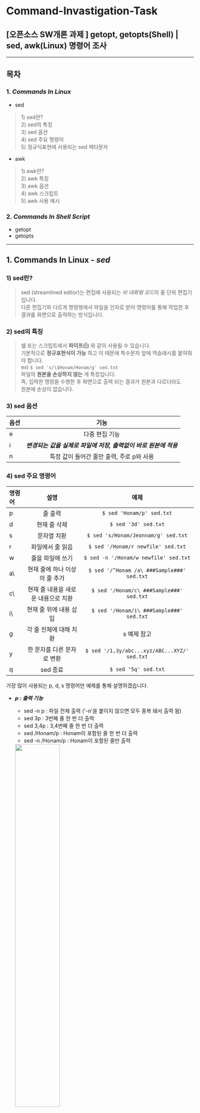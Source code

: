 # Command-Invastigation-Task
## [오픈소스 SW개론 과제 ]  getopt, getopts(Shell) | sed, awk(Linux) 명령어 조사   
---
## 목차
### 1. *Commands In Linux*
* sed
>  1\) sed란?\
>  2\) sed의 특징\
>  3\) sed 옵션\
>  4\) sed 주요 명령어\
>  5\) 정규식표현에 사용되는 sed 메타문자

* awk 
>  1\) awk란?\
>  2\) awk 특징\
>  3\) awk 옵션\
>  4\) awk 스크립트\
>  5\) awk 사용 예시


### 2. *Commands In Shell Script*
* getopt
* getopts
---
## 1. Commands In Linux - *sed*
### 1) sed란?
>sed (streamlined editor)는 편집에 사용되는 *비 대화형 모드*의 줄 단위 편집기입니다.\
>다른 편집기와 다르게 명령행에서 파일을 인자로 받아 명령어를 통해 작업한 후\
>결과를 화면으로 출력하는 방식입니다.  

### 2) sed의 특징
>쉘 또는 스크립트에서 **파이프(|)** 와 같이 사용될 수 있습니다.\
>기본적으로 **정규표현식이 가능** 하고 이 때문에 특수문자 앞에 역슬래시를 붙여줘야 합니다.\
>ex) `$ sed 's/\$Honam/Honam/g' sed.txt`\
>파일의 **원본을 손상하지 않는** 게 특징입니다.\
>즉, 입력한 명령을 수행한 후 화면으로 출력 되는 결과가 원본과 다르더라도\
> 원본에 손상이 없습니다.


### 3) sed 옵션
|옵션|기능|
|:---|:----------:|
|e|다중 편집 기능|
|i|***변경되는 값을 실제로 파일에 저장, 출력없이 바로 원본에 적용***|
|n|특정 값이 들어간 줄만 출력, 주로 p와 사용|

### 4) sed 주요 명령어
|명령어|설명|예제|
|:---|:----:|:--------------------------:|
|p|줄 출력|`$ sed 'Honam/p' sed.txt`|
|d|현재 줄 삭제|`$ sed '3d' sed.txt`|
|s|문자열 치환|`$ sed 's/Honam/Jeonnam/g' sed.txt`|
|r|파일에서 줄 읽음|`$ sed '/Honam/r newfile' sed.txt`|
|w|줄을 파일에 쓰기|`$ sed -n '/Honam/w newfile' sed.txt`|
|a\\ |현재 줄에 하나 이상의 줄 추가|`$ sed '/^Honam /a\ ###Sample###' sed.txt`|
|c\\ |현재 줄 내용을 새로운 내용으로 치환|`$ sed '/Honam/c\ ###Sample###' sed.txt`|
|i\\ |현재 줄 위에 내용 삽입|`$ sed '/Honam/i\ ###Sample###' sed.txt`|
|g|각 줄 전체에 대해 치환| s 예제 참고|
|y|한 문자를 다른 문자로 변환|`$ sed '/1,3y/abc...xyz/ABC...XYZ/' sed.txt`|
|q|sed 종료|`$ sed '5q' sed.txt`|

 가장 많이 사용되는 p, d, s 명령어만 예제를 통해 설명하겠습니다.
 * ___p : 출력 기능___
    * sed -n p <file>: 파일 전체 출력 ('-n'을 붙이지 않으면 모두 중복 돼서 출력 됨)
    * sed 3p <file>: 3번째 줄 한 번 더 출력
    * sed 3,4p <file>: 3,4번째 줄 한 번 더 출력
    * sed /Honam/p <file>: Honam이 포함된 줄 한 번 더 출력
    * sed -n /Honam/p <file>: Honam이 포함된 줄만 출력
 
     <img src ="https://user-images.githubusercontent.com/87132052/142612570-71c113a5-5cc4-4a5d-84da-b990cb901e78.gif" width ="50%" height ="50%">

  
 * ___d : 삭제 기능___
    * sed 3d <file>: 3번째 줄 삭제, 나머지 출력
    * sed /Honam/d <file>: Honam이 포함된 줄 삭제, 나머지 출력
    * sed '3, $d' <file>: 3번째~마지막 줄 삭제, 나머지 출력
 
     <img src ="https://user-images.githubusercontent.com/87132052/142612636-64a751f2-b6f7-493e-8671-28718e79e43e.gif" width ="50%" height ="50%">
  
  * ___s : 치환 기능___
    * sed 's/Honam/Jeonnam/g' <file>: Honam을 Jeonnam으로 치환
    * sed -n 's/Honam/Jeonnam/p' <file>: Honam을 Jeonnam으로 치환, 치환된 줄 출력
 
    <img src ="https://user-images.githubusercontent.com/87132052/142612719-3ca75eac-d24e-4ed6-91b5-f00b7b4a90f0.GIF" width ="50%" height ="50%">
 
### 5) 정규식표현에 사용되는 sed 메타문자
|메타문자|기능|예제|설명|
|:-----|:------:|:-------------:|:--------------:|
|.|하나의 문자와 일치|`$ sed -n '/.59/p' sed.txt`|59라는 단어가 들어간 줄만 출력|
|^|행의 시작 지시자|`$ sed -n '/^Kim/p' sed.txt`|Kim으로 시작하는 줄 출력|
|*|0개 이상의 문자|`$ sed -n '/ *J/p' sed.txt`|0개 이상의 공백 다음 J가 포함된 줄 출력|
|$|줄의 끝 지시자|`$ sed -n '/nam$/p' sed.txt`|nam으로 끝나는 줄 출력|
|[ ]|괄호 안에 한 문자와 일치|`$ sed -n '/[Hh]o/p' sed.tx`|Ho 또는 ho가 포함된 줄 출력|
|[^ ]|괄호 안에 없는 문자와 일치|`$ sed -n '/[^Hh]w/p' sed.txt`|H 또는 h가 포함되지 않고 w를 포함하는 줄 출력|
|&|검색문을 저장, 치환문으로 기억|`$ sed -n 's/Honam/**&**/p' sed.txt`|Honam -> \**Honam\**으로 변경|

 --- 
 ## 1. Commands In Linux - *awk*
 ### 1) awk?
 > 1997년 AT&T 연구소의 Alfred V. **A**ho, Peter J. **W**einverger, Brian W. **K**ernighan 세 사람이 만들었습니다.\
 > 유닉스에서 개발된 스크립트 언어로 텍스트가 저장되어 있는 데이터 파일을 처리하여\
 > 계산, 통계, 비교 분석, 필터링을 통한 데이터 추출 등 다양하게 사용되며\
 > 리눅스에서 텍스트 처리를 위한 **프로그래밍 언어**입니다.
 
 ### 2) awk의 특징
 > 사용자 정의 함수 및 **정규 표현식 기능**을 지원합니다.\
 > 명령 행에서 사용될 뿐만 아니라 스크립트로 사용합니다.\
 > 배열, 함수 등과 같은 많은 **내장 함수**가 내포되어 있습니다.
 
 ### 3) awk의 옵션
|옵션|기능|
|:---|:----------:|
|-u|버퍼를 사용하지 않고 출력|
|-F|확장된 정규 표현식으로 필드구분자 지정, 다중 필드 구분자 사용 가능|
|-v|스크립트 실행 전, 미리 변수를 지정|
|-f|awk 명령 스크립트를 파일에서 읽어옴| 
 
### 4) awk 스크립트
 awk 명령에서 awk program은 
 아래와 같이''(single quotation marks) 안에 작성합니다.

 ```awk
 $ awk 'pattern' filename
 $ awk '{action}' filename
 $ awk 'pattern {action}' filename
 ```
**pattern, action은 모두 생략 가능합니다.**
> * __pattern 생략__ (모든 레코드(line) 동작 대상)
>   * ` $ awk '{ print }' ./awk1.txt` 
>   * awk1.txt의 모든 레코드 출력.
> * __action 생략__ (pattern과 일치하는 레코드(line) 출력)
>   * ` $ awk '/p/' ./awk1.txt`           
>   * awk1.txt에서 p를 포함하는 레코드 출력.
 
 pattern과 action에 작성되는 awk program 코드에는 다양한 표현식, 변수, 함수 등이 사용됩니다.\
 이 중 가장 중요한 변수는 *record와 field*를 나타내는 변수입니다.\
 **하나의 record: $0, record 에 포함된 각 field는 순서대로 $1, $2, ..., $n**으로 지칭합니다.\

 <img src = "https://user-images.githubusercontent.com/87132052/142750868-eeca75e5-6338-4a16-b8f1-0bcbd170cf0c.jpg" width="50%" height="50%">
 
  
 #### ① pattern
 **/정규 표현식/**\
 sed가 지원하지 않는 **\+, \|, \(\)** 등의 메타문자도 지원\
 또한 ^,$를 각 필드의 처음과 끝을 의미하도록 사용 가능
 
> |메타문자|기능|
> |:---|:----------:|
> |+|하나의 문자 또는 그 이상|
> |A\|B|OR 연산자 A 또는 B|
> |()|하위표현식, 역참조 가능|
> |^ $ . * \[\] \[^\] & 등|sed 정규 표현식 참고|

 
 **비교 연산**\
 숫자 기준, 알파벳 기준 모두 사용 가능\
 **패턴 매칭 연산**\
 \~: 일치하는 부분 나타냄\
 !\~: 일치하지 않는 부분 나타냄\
 **BEGIN**\
 첫 번째 레코드가 읽혀지기 전에 어떤 동작을 정의하여 실행하고 싶을 때 사용\
 **END**\
 마지막 레코드가 모두 읽혀진 후 어떤 동작을 정의하여 실행하고 싶을 때 사용
 
#### ② action
action은 **모두 \{\}** 로 둘러싸야 함

### 5) awk 사용 예시
* awk1.txt: `$ awk '{print}' awk1.txt`
> <img src = "https://user-images.githubusercontent.com/87132052/142752238-94fb12b6-f7d9-4b5c-8e8e-9a55f1c78564.GIF" width="50%" height="50%">
 
* Honam이 포함되는 행번호와 내용 출력: `$ awk '/Honam/{print "ROW:" NR,$2,$1}' awk1.txt`
> <img src ="https://user-images.githubusercontent.com/87132052/142752330-dcf0526d-1d66-42e8-801e-c779abd7d3f6.GIF" width ="30%" height ="30%">
 
* 첫번째 필드에 Yoo 포함, 1,2번째 필드 출력: `awk '$1~/Yoo/{print$1,$2}' awk1.txt`
> <img src ="https://user-images.githubusercontent.com/87132052/142752540-86e6ebce-6911-4bc2-9fe8-c12e74940652.GIF" width ="30%" height ="30%">

* 5번째 필드의 길이가 5보다 큰 레코드 출력: `awk 'length($5)>5{print}' awk1.txt`
> <img src ="https://user-images.githubusercontent.com/87132052/142752709-995e22e6-08a9-4f30-9787-353bee4857a2.GIF" width ="50%" height ="50%">
 
 --- 
 ---
 ## 2. Commands In Shell Script - *getopt*
 
 <details>
<summary>출처</summary>
<div markdown="1">       

#### sed 
 > [woolab블로그](https://blog.naver.com/illi0001/140110607926 "naver.blog, 조사일: 2021.11.19.")\
 > [SED스트림에디터](http://korea.gnu.org/manual/release/sed/x110.html "조사일: 2021.11.19.")\
 > [INCODOM](http://www.incodom.kr/Linux/%EA%B8%B0%EB%B3%B8%EB%AA%85%EB%A0%B9%EC%96%B4/sed#h_e77bad097d5ab55f32983c0250f8ada5 "INCODOM, 조사일: 2021.11.19.")
 
 ### awk
 > [해솔](https://shlee1990.tistory.com/487 "Tistory, 조사일: 2021.11.20. ")\
 > [INCODIOM](http://www.incodom.kr/Linux/%EA%B8%B0%EB%B3%B8%EB%AA%85%EB%A0%B9%EC%96%B4/awk, "INCODOM, 조사일: 2021.11.20.")\
 > [개발자를 위한 레시피](https://recipes4dev.tistory.com/171, "Tistory, 조사일: 2021.11.20.")\
 > [어느해겨울](https://muabow.tistory.com/entry/awk, "Tistory, 조사일: 2021.11.21.")\
 > [IT Vibe](https://m.blog.naver.com/onevibe12/221765285982, "naver Blog, 조사일: 2021.11.21.)
 
 
</div>
</details>
 

